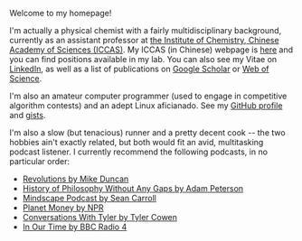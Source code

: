 Welcome to my homepage!

I'm actually a physical chemist with a fairly multidisciplinary background, currently as an assistant professor at [the Institute of Chemistry, Chinese Academy of Sciences (ICCAS)](http://www.iccas.ac.cn). My ICCAS (in Chinese) webpage is [here](http://jczhao.iccas.ac.cn/68) and you can find positions available in my lab. You can also see my Vitae on [LinkedIn](https://www.linkedin.com/in/lijikun), as well as a list of publications on [Google Scholar](https://scholar.google.com/citations?user=MAgDzgwAAAAJ&view_op=list_works&sortby=pubdate) or [Web of Science](https://www.webofscience.com/wos/author/record/AAZ-7887-2020). 

I'm also an amateur computer programmer (used to engage in competitive algorithm contests) and an adept Linux aficianado. See my [GitHub profile](https://github.com/lijikun) and [gists](https://gist.github.com/lijikun/).

I'm also a slow (but tenacious) runner and a pretty decent cook -- the two hobbies ain't exactly related, but both would fit an avid, multitasking podcast listener. I currently recommend the following podcasts, in no particular order:

- [Revolutions by Mike Duncan](https://www.revolutionspodcast.com)
- [History of Philosophy Without Any Gaps by Adam Peterson](https://historyofphilosophy.net)
- [Mindscape Podcast by Sean Carroll](https://www.preposterousuniverse.com/podcast/)
- [Planet Money by NPR](https://www.npr.org/sections/money/)
- [Conversations With Tyler by Tyler Cowen](https://medium.com/conversations-with-tyler)
- [In Our Time by BBC Radio 4](https://www.bbc.co.uk/programmes/b006qykl/episodes/downloads)



